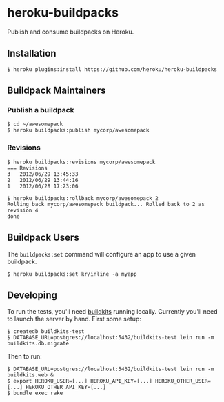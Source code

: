 # heroku-buildpacks

Publish and consume buildpacks on Heroku.

## Installation

    $ heroku plugins:install https://github.com/heroku/heroku-buildpacks

## Buildpack Maintainers

### Publish a buildpack

	$ cd ~/awesomepack
	$ heroku buildpacks:publish mycorp/awesomepack

### Revisions

    $ heroku buildpacks:revisions mycorp/awesomepack
    === Revisions
    3   2012/06/29 13:45:33
    2   2012/06/29 13:44:16
    1   2012/06/28 17:23:06

    $ heroku buildpacks:rollback mycorp/awesomepack 2
    Rolling back mycorp/awesomepack buildpack... Rolled back to 2 as revision 4
    done

## Buildpack Users

The `buildpacks:set` command will configure an app to use a given buildpack.

	$ heroku buildpacks:set kr/inline -a myapp

## Developing

To run the tests, you'll need
[buildkits](https://github.com/heroku/buildkits) running locally.
Currently you'll need to launch the server by hand. First some setup:

    $ createdb buildkits-test
    $ DATABASE_URL=postgres://localhost:5432/buildkits-test lein run -m buildkits.db.migrate

Then to run:

    $ DATABASE_URL=postgres://localhost:5432/buildkits-test lein run -m buildkits.web &
    $ export HEROKU_USER=[...] HEROKU_API_KEY=[...] HEROKU_OTHER_USER=[...] HEROKU_OTHER_API_KEY=[...]
    $ bundle exec rake
